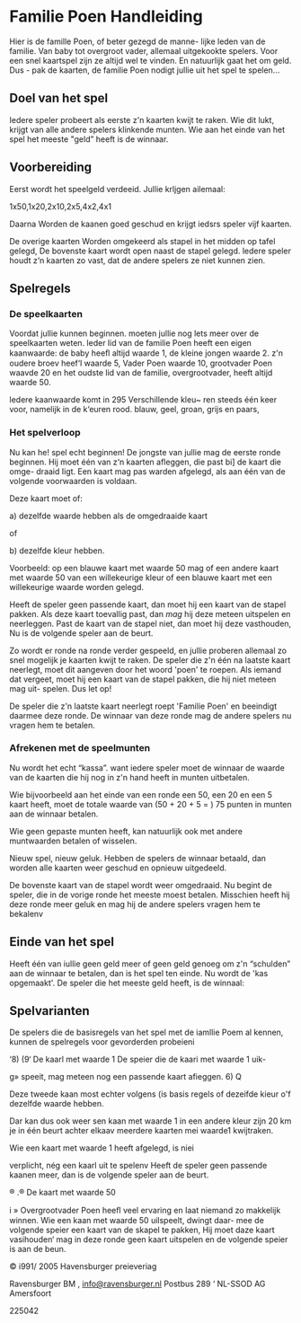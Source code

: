 # Familie Poen Handleiding

Hier is de famille Poen, of beter gezegd de manne-
lijke leden van de familie. Van baby tot overgroot
vader, allemaal uitgekookte spelers. Voor een snel
kaartspel zijn ze altijd wel te vinden. En natuurlijk
gaat het om geld. Dus - pak de kaarten, de familie
Poen nodigt jullie uit het spel te spelen...

## Doel van het spel

Iedere speler probeert als eerste z'n kaarten kwijt
te raken. Wie dit lukt, krijgt van alle andere spelers
klinkende munten. Wie aan het einde van het spel
het meeste "geld” heeft is de winnaar.

## Voorbereiding

Eerst wordt het speelgeld verdeeid. Jullie krljgen
ailemaal:

1x50,1x20,2x10,2x5,4x2,4x1

Daarna Worden de kaanen goed geschud en krijgt
iedsrs speler vijf kaarten.

De overige kaarten Worden omgekeerd als stapel in
het midden op tafel gelegd, De bovenste kaart wordt
open naast de stapel gelegd. ledere speler houdt z‘n
kaarten zo vast, dat de andere spelers ze niet
kunnen zien.

## Spelregels

### De speelkaarten

Voordat jullie kunnen beginnen. moeten jullie nog
lets meer over de speelkaarten weten. leder lid van
de familie Poen heeft een eigen kaanwaarde: de
baby heeﬂ altijd waarde 1, de kleine jongen waarde
2. z'n oudere broev heef‘l waarde 5, Vader Poen
waarde 10, grootvader Poen waavde 20 en het
oudste lid van de familie, overgrootvader, heeft altijd
waarde 50.

ledere kaanwaarde komt in 295 Verschillende kleu~
ren steeds één keer voor, namelijk in de k‘euren
rood. blauw, geel, groan, grijs en paars,

### Het spelverloop

Nu kan he! spel echt beginnen! De jongste van jullie
mag de eerste ronde beginnen. Hij moet één van z‘n
kaarten afleggen, die past bi] de kaart die omge-
draaid Iigt. Een kaart mag pas warden afgelegd, als
aan één van de volgende voorwaarden is voldaan.

Deze kaart moet of:

a) dezelfde waarde hebben als de omgedraaide
kaart

of

b) dezelfde kleur hebben.

Voorbeeld: op een blauwe kaart met waarde 50 mag
of een andere kaart met waarde 50 van een 
willekeurige kleur of een blauwe kaart met een willekeurige
waarde worden gelegd.

Heeft de speler geen passende kaart, dan moet
hij een kaart van de stapel pakken. Als deze kaart
toevallig past, dan *mag* hij deze meteen uitspelen en
neerleggen. Past de kaart van de stapel niet, dan
moet hij deze vasthouden, Nu is de volgende speler
aan de beurt.

Zo wordt er ronde na ronde verder gespeeld, en jullie
proberen allemaal zo snel mogelijk je kaarten kwijt te
raken. De speler die z'n één na laatste kaart 
neerlegt, moet dit aangeven door het woord 'poen' te
roepen. Als iemand dat vergeet, moet hij een kaart
van de stapel pakken, die hij niet meteen mag uit-
spelen. Dus let op!

De speler die z'n laatste kaart neerlegt roept 'Familie
Poen' en beeindigt daarmee deze ronde. De winnaar
van deze ronde mag de andere spelers nu vragen
hem te betalen.

### Afrekenen met de speelmunten

Nu wordt het echt “kassa”. want iedere speler moet
de winnaar de waarde van de kaarten die hij nog in
z'n hand heeft in munten uitbetalen.

Wie bijvoorbeeld aan het einde van een ronde een 50, 
een 20 en een 5 kaart heeft, moet de totale waarde 
van (50 + 20 + 5 = ) 75 punten in munten aan de winnaar betalen.

Wie geen gepaste munten heeft, kan natuurlijk ook
met andere muntwaarden betalen of wisselen.

Nieuw spel, nieuw geluk.
Hebben de spelers de winnaar betaald, dan worden
alle kaarten weer geschud en opnieuw uitgedeeld.

De bovenste kaart van de stapel wordt weer 
omgedraaid. Nu begint de speler, die 
in de vorige ronde het meeste moest betalen. 
Misschien heeft hij deze
ronde meer geluk en mag hij de andere spelers
vragen hem te bekalenv

## Einde van het spel

Heeft één van iullie geen geld meer of geen geld
genoeg om z'n “schulden” aan de winnaar te betalen, 
dan is het spel ten einde. Nu wordt de 'kas
opgemaakt'. De speler die het meeste geld heeft, is
de winnaal:

## Spelvarianten

De spelers die de basisregels van het spel met de
iamllie Poem al kennen, kunnen de spelregels voor
gevorderden probeieni

‘8) (9‘ De kaarl met waarde 1
De speier die de kaari met waarde 1 uik-

g» speeit, mag meteen nog een passende
kaart afieggen.
6) Q

Deze tweede kaan most echter volgens (is basis
regels of dezeifde kieur o'f dezelfde waarde hebben.

Dar kan dus ook weer sen kaan met waarde 1 in een
andere kleur zijn 20 km je in één beurt achter elkaav
meerdere kaarten mei waarde1 kwijtraken.

Wie een kaart met waarde 1 heeft afgelegd, is niei

verplicht, nég een kaarl uit te spelenv Heeft de speler
geen passende kaanen meer, dan is de volgende
speler aan de beurt.

® .® De kaart met waarde 50

i » Overgrootvader Poen heeﬂ veel ervaring en
Iaat niemand zo makkelijk winnen. Wie een
kaan met waarde 50 uilspeelt, dwingt daar-
mee de volgende speier een kaart van de
skapel te pakken, Hij moet daze kaart vasihouden‘
mag in deze ronde geen kaart uitspelen en de
volgende speier is aan de beun.

  

© i991/ 2005 Havensburger preieveriag

   
  

Ravensburger BM , info@ravensburger.nl
Postbus 289 ‘ NL-SSOD AG Amersfoort

225042

